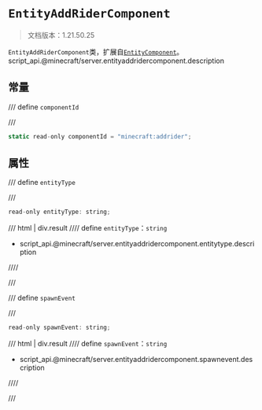 # `EntityAddRiderComponent`

> 文档版本：1.21.50.25

`EntityAddRiderComponent`类，扩展自[`EntityComponent`](./entitycomponent.md)。script_api.@minecraft/server.entityaddridercomponent.description

## 常量

/// define
`componentId`


///

```js
static read-only componentId = "minecraft:addrider";
```


## 属性

/// define
`entityType`


///

```js
read-only entityType: string;
```

/// html | div.result
//// define
`entityType`：`string`

- script_api.@minecraft/server.entityaddridercomponent.entitytype.description


////

///


/// define
`spawnEvent`


///

```js
read-only spawnEvent: string;
```

/// html | div.result
//// define
`spawnEvent`：`string`

- script_api.@minecraft/server.entityaddridercomponent.spawnevent.description


////

///

